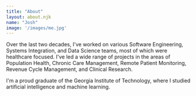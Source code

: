 ```yaml
---
title: "About"
layout: about.njk
name: "Josh"
image: '/images/me.jpg'
---
```


Over the last two decades, I've worked on various Software Engineering, Systems Integration, and Data
Science teams, most of which were healthcare focused. I've led a wide range of projects in the
areas of Population Health, Chronic Care Management, Remote Patient Monitoring, Revenue Cycle
Management, and Clinical Research.

I'm a proud graduate of the Georgia Institute of Technology, where I studied artificial intelligence
and machine learning.
